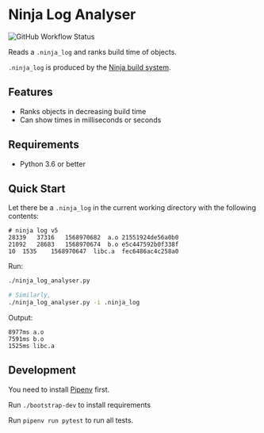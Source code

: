 # Ninja Log Analyser

![GitHub Workflow Status](https://img.shields.io/github/workflow/status/ginolatorilla/ninja-log-analyser/Python%20application/master?style=for-the-badge)

Reads a `.ninja_log` and ranks build time of objects.

`.ninja_log` is produced by the [Ninja build system](https://ninja-build.org/manual.html#ref_log).

## Features

- Ranks objects in decreasing build time
- Can show times in milliseconds or seconds

## Requirements

- Python 3.6 or better

## Quick Start

Let there be a `.ninja_log` in the current working directory with the following contents:

```text
# ninja log v5
28339	37316	1568970682	a.o	21551924de56a0b0
21092	28683	1568970674	b.o	e5c447592b0f338f
10	1535	1568970647	libc.a	fec6486ac4c258a0
```

Run:

```bash
./ninja_log_analyser.py

# Similarly,
./ninja_log_analyser.py -i .ninja_log
```

Output:

```text
8977ms a.o
7591ms b.o
1525ms libc.a
```

## Development

You need to install [Pipenv](https://pipenv.readthedocs.io/en/latest/) first.

Run `./bootstrap-dev` to install requirements

Run `pipenv run pytest` to run all tests.
